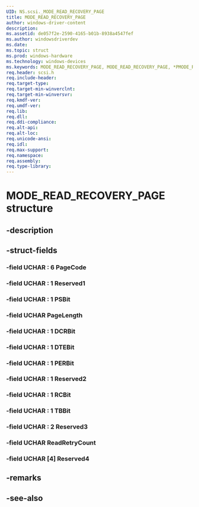 ```yaml
---
UID: NS.scsi._MODE_READ_RECOVERY_PAGE
title: MODE_READ_RECOVERY_PAGE
author: windows-driver-content
description: 
ms.assetid: de057f2e-2590-4165-b01b-8938a4547fef
ms.author: windowsdriverdev
ms.date: 
ms.topic: struct
ms.prod: windows-hardware
ms.technology: windows-devices
ms.keywords: MODE_READ_RECOVERY_PAGE, MODE_READ_RECOVERY_PAGE, *PMODE_READ_RECOVERY_PAGE
req.header: scsi.h
req.include-header:
req.target-type:
req.target-min-winverclnt:
req.target-min-winversvr:
req.kmdf-ver:
req.umdf-ver:
req.lib:
req.dll:
req.ddi-compliance:
req.alt-api:
req.alt-loc:
req.unicode-ansi:
req.idl:
req.max-support:
req.namespace:
req.assembly:
req.type-library:
---
```


# MODE_READ_RECOVERY_PAGE structure

## -description



## -struct-fields

### -field UCHAR  : 6 PageCode			
 	
### -field UCHAR  : 1 Reserved1			
 	
### -field UCHAR  : 1 PSBit			
 	
### -field UCHAR PageLength			
 	
### -field UCHAR  : 1 DCRBit			
 	
### -field UCHAR  : 1 DTEBit			
 	
### -field UCHAR  : 1 PERBit			
 	
### -field UCHAR  : 1 Reserved2			
 	
### -field UCHAR  : 1 RCBit			
 	
### -field UCHAR  : 1 TBBit			
 	
### -field UCHAR  : 2 Reserved3			
 	
### -field UCHAR ReadRetryCount			
 	
### -field UCHAR [4] Reserved4			
 	
## -remarks

## -see-also